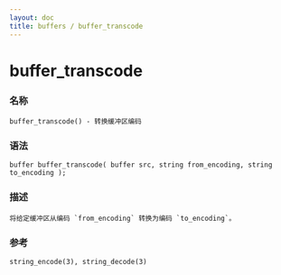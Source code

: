 ```yaml
---
layout: doc
title: buffers / buffer_transcode
---
```

# buffer_transcode

### 名称

    buffer_transcode() - 转换缓冲区编码

### 语法

    buffer buffer_transcode( buffer src, string from_encoding, string to_encoding );

### 描述

    将给定缓冲区从编码 `from_encoding` 转换为编码 `to_encoding`。

### 参考

    string_encode(3), string_decode(3)
